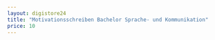 ```yaml
---
layout: digistore24
title: "Motivationsschreiben Bachelor Sprache- und Kommunikation"
price: 10
---
```

